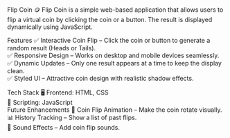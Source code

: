  Flip Coin 🪙
 Flip Coin is a simple web-based application that allows users to flip a virtual coin by clicking the coin or a button. The result is displayed dynamically using JavaScript.

Features
✅ Interactive Coin Flip – Click the coin or button to generate a random result (Heads or Tails).  
✅ Responsive Design – Works on desktop and mobile devices seamlessly.  
✅ Dynamic Updates – Only one result appears at a time to keep the display clean.  
✅ Styled UI – Attractive coin design with realistic shadow effects.  

Tech Stack
🖥️ Frontend: HTML, CSS  
🚀 Scripting: JavaScript   
Future Enhancements
🔄 Coin Flip Animation – Make the coin rotate visually.  
📊 History Tracking – Show a list of past flips.  
🌟 Sound Effects – Add coin flip sounds.  

